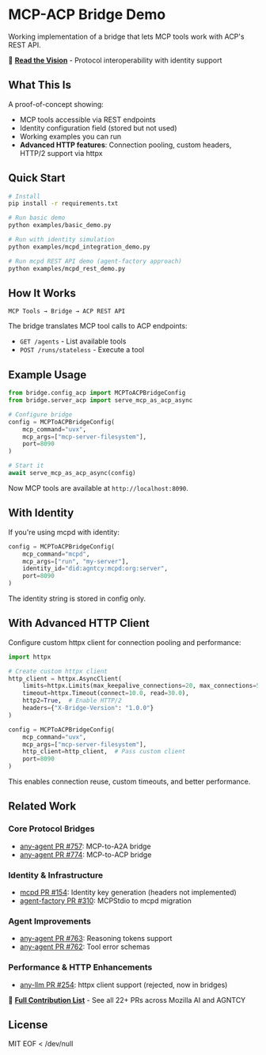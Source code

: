 # MCP-ACP Bridge Demo

Working implementation of a bridge that lets MCP tools work with ACP's REST API.

📖 **[Read the Vision](VISION.md)** - Protocol interoperability with identity support

## What This Is

A proof-of-concept showing:
- MCP tools accessible via REST endpoints
- Identity configuration field (stored but not used)  
- Working examples you can run
- **Advanced HTTP features**: Connection pooling, custom headers, HTTP/2 support via httpx

## Quick Start

```bash
# Install
pip install -r requirements.txt

# Run basic demo
python examples/basic_demo.py

# Run with identity simulation
python examples/mcpd_integration_demo.py

# Run mcpd REST API demo (agent-factory approach)
python examples/mcpd_rest_demo.py
```

## How It Works

```
MCP Tools → Bridge → ACP REST API
```

The bridge translates MCP tool calls to ACP endpoints:
- `GET /agents` - List available tools
- `POST /runs/stateless` - Execute a tool

## Example Usage

```python
from bridge.config_acp import MCPToACPBridgeConfig
from bridge.server_acp import serve_mcp_as_acp_async

# Configure bridge
config = MCPToACPBridgeConfig(
    mcp_command="uvx",
    mcp_args=["mcp-server-filesystem"],
    port=8090
)

# Start it
await serve_mcp_as_acp_async(config)
```

Now MCP tools are available at `http://localhost:8090`.

## With Identity

If you're using mcpd with identity:

```python
config = MCPToACPBridgeConfig(
    mcp_command="mcpd",
    mcp_args=["run", "my-server"],
    identity_id="did:agntcy:mcpd:org:server",
    port=8090
)
```

The identity string is stored in config only.

## With Advanced HTTP Client

Configure custom httpx client for connection pooling and performance:

```python
import httpx

# Create custom httpx client
http_client = httpx.AsyncClient(
    limits=httpx.Limits(max_keepalive_connections=20, max_connections=50),
    timeout=httpx.Timeout(connect=10.0, read=30.0),
    http2=True,  # Enable HTTP/2
    headers={"X-Bridge-Version": "1.0.0"}
)

config = MCPToACPBridgeConfig(
    mcp_command="uvx",
    mcp_args=["mcp-server-filesystem"],
    http_client=http_client,  # Pass custom client
    port=8090
)
```

This enables connection reuse, custom timeouts, and better performance.

## Related Work

### Core Protocol Bridges
- [any-agent PR #757](https://github.com/mozilla-ai/any-agent/pull/757): MCP-to-A2A bridge
- [any-agent PR #774](https://github.com/mozilla-ai/any-agent/pull/774): MCP-to-ACP bridge  

### Identity & Infrastructure
- [mcpd PR #154](https://github.com/mozilla-ai/mcpd/pull/154): Identity key generation (headers not implemented)
- [agent-factory PR #310](https://github.com/mozilla-ai/agent-factory/pull/310): MCPStdio to mcpd migration

### Agent Improvements
- [any-agent PR #763](https://github.com/mozilla-ai/any-agent/pull/763): Reasoning tokens support
- [any-agent PR #762](https://github.com/mozilla-ai/any-agent/pull/762): Tool error schemas

### Performance & HTTP Enhancements
- [any-llm PR #254](https://github.com/mozilla-ai/any-llm/pull/254): httpx client support (rejected, now in bridges)

📖 **[Full Contribution List](CONTRIBUTIONS.md)** - See all 22+ PRs across Mozilla AI and AGNTCY

## License

MIT
EOF < /dev/null